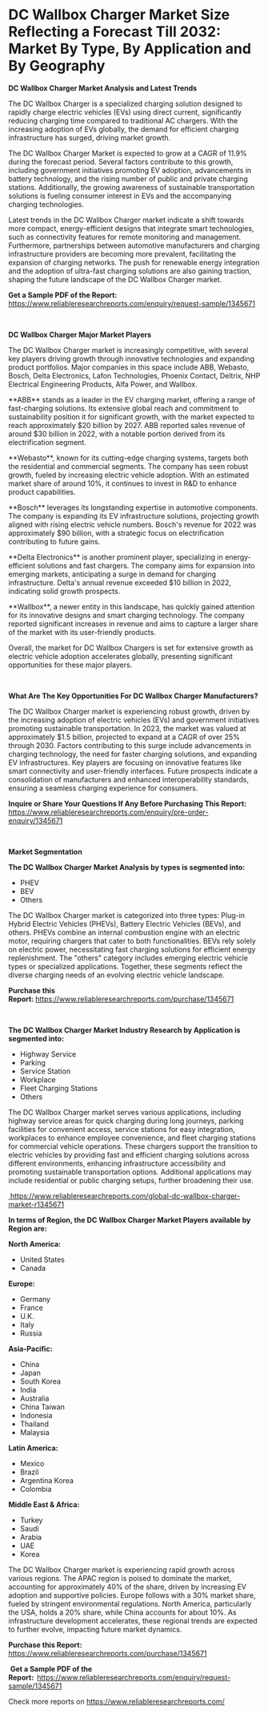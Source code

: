 <p><h1>DC Wallbox Charger Market Size Reflecting a Forecast Till 2032: Market By Type, By Application and By Geography</h1></p><p><strong>DC Wallbox Charger Market Analysis and Latest Trends</strong></p>
<p><p>The DC Wallbox Charger is a specialized charging solution designed to rapidly charge electric vehicles (EVs) using direct current, significantly reducing charging time compared to traditional AC chargers. With the increasing adoption of EVs globally, the demand for efficient charging infrastructure has surged, driving market growth. </p><p>The DC Wallbox Charger Market is expected to grow at a CAGR of 11.9% during the forecast period. Several factors contribute to this growth, including government initiatives promoting EV adoption, advancements in battery technology, and the rising number of public and private charging stations. Additionally, the growing awareness of sustainable transportation solutions is fueling consumer interest in EVs and the accompanying charging technologies.</p><p>Latest trends in the DC Wallbox Charger market indicate a shift towards more compact, energy-efficient designs that integrate smart technologies, such as connectivity features for remote monitoring and management. Furthermore, partnerships between automotive manufacturers and charging infrastructure providers are becoming more prevalent, facilitating the expansion of charging networks. The push for renewable energy integration and the adoption of ultra-fast charging solutions are also gaining traction, shaping the future landscape of the DC Wallbox Charger market.</p></p>
<p><strong>Get a Sample PDF of the Report:&nbsp;</strong> <a href="https://www.reliableresearchreports.com/enquiry/request-sample/1345671?utm_campaign=3210&utm_medium=2&utm_source=Github&utm_content=ia&utm_term=30032025&utm_id=dc-wallbox-charger">https://www.reliableresearchreports.com/enquiry/request-sample/1345671</a></p>
<p>&nbsp;</p>
<p><strong>DC Wallbox Charger Major Market Players</strong></p>
<p><p>The DC Wallbox Charger market is increasingly competitive, with several key players driving growth through innovative technologies and expanding product portfolios. Major companies in this space include ABB, Webasto, Bosch, Delta Electronics, Lafon Technologies, Phoenix Contact, Deltrix, NHP Electrical Engineering Products, Alfa Power, and Wallbox.</p><p>**ABB** stands as a leader in the EV charging market, offering a range of fast-charging solutions. Its extensive global reach and commitment to sustainability position it for significant growth, with the market expected to reach approximately $20 billion by 2027. ABB reported sales revenue of around $30 billion in 2022, with a notable portion derived from its electrification segment.</p><p>**Webasto**, known for its cutting-edge charging systems, targets both the residential and commercial segments. The company has seen robust growth, fueled by increasing electric vehicle adoption. With an estimated market share of around 10%, it continues to invest in R&D to enhance product capabilities.</p><p>**Bosch** leverages its longstanding expertise in automotive components. The company is expanding its EV infrastructure solutions, projecting growth aligned with rising electric vehicle numbers. Bosch's revenue for 2022 was approximately $90 billion, with a strategic focus on electrification contributing to future gains.</p><p>**Delta Electronics** is another prominent player, specializing in energy-efficient solutions and fast chargers. The company aims for expansion into emerging markets, anticipating a surge in demand for charging infrastructure. Delta's annual revenue exceeded $10 billion in 2022, indicating solid growth prospects.</p><p>**Wallbox**, a newer entity in this landscape, has quickly gained attention for its innovative designs and smart charging technology. The company reported significant increases in revenue and aims to capture a larger share of the market with its user-friendly products.</p><p>Overall, the market for DC Wallbox Chargers is set for extensive growth as electric vehicle adoption accelerates globally, presenting significant opportunities for these major players.</p></p>
<p>&nbsp;</p>
<p><strong>What Are The Key Opportunities For DC Wallbox Charger Manufacturers?</strong></p>
<p><p>The DC Wallbox Charger market is experiencing robust growth, driven by the increasing adoption of electric vehicles (EVs) and government initiatives promoting sustainable transportation. In 2023, the market was valued at approximately $1.5 billion, projected to expand at a CAGR of over 25% through 2030. Factors contributing to this surge include advancements in charging technology, the need for faster charging solutions, and expanding EV infrastructures. Key players are focusing on innovative features like smart connectivity and user-friendly interfaces. Future prospects indicate a consolidation of manufacturers and enhanced interoperability standards, ensuring a seamless charging experience for consumers.</p></p>
<p><strong>Inquire or Share Your Questions If Any Before Purchasing This Report:</strong> <a href="https://www.reliableresearchreports.com/enquiry/pre-order-enquiry/1345671?utm_campaign=3210&utm_medium=2&utm_source=Github&utm_content=ia&utm_term=30032025&utm_id=dc-wallbox-charger">https://www.reliableresearchreports.com/enquiry/pre-order-enquiry/1345671</a></p>
<p>&nbsp;</p>
<p><strong>Market Segmentation</strong></p>
<p><strong>The DC Wallbox Charger Market Analysis by types is segmented into:</strong></p>
<p><ul><li>PHEV</li><li>BEV</li><li>Others</li></ul></p>
<p><p>The DC Wallbox Charger market is categorized into three types: Plug-in Hybrid Electric Vehicles (PHEVs), Battery Electric Vehicles (BEVs), and others. PHEVs combine an internal combustion engine with an electric motor, requiring chargers that cater to both functionalities. BEVs rely solely on electric power, necessitating fast charging solutions for efficient energy replenishment. The "others" category includes emerging electric vehicle types or specialized applications. Together, these segments reflect the diverse charging needs of an evolving electric vehicle landscape.</p></p>
<p><strong>Purchase this Report:&nbsp;</strong><a href="https://www.reliableresearchreports.com/purchase/1345671?utm_campaign=3210&utm_medium=2&utm_source=Github&utm_content=ia&utm_term=30032025&utm_id=dc-wallbox-charger">https://www.reliableresearchreports.com/purchase/1345671</a></p>
<p>&nbsp;</p>
<p><strong>The DC Wallbox Charger Market Industry Research by Application is segmented into:</strong></p>
<p><ul><li>Highway Service</li><li>Parking</li><li>Service Station</li><li>Workplace</li><li>Fleet Charging Stations</li><li>Others</li></ul></p>
<p><p>The DC Wallbox Charger market serves various applications, including highway service areas for quick charging during long journeys, parking facilities for convenient access, service stations for easy integration, workplaces to enhance employee convenience, and fleet charging stations for commercial vehicle operations. These chargers support the transition to electric vehicles by providing fast and efficient charging solutions across different environments, enhancing infrastructure accessibility and promoting sustainable transportation options. Additional applications may include residential or public charging setups, further broadening their use.</p></p>
<p><a href="https://www.reliableresearchreports.com/global-dc-wallbox-charger-market-r1345671?utm_campaign=3210&utm_medium=2&utm_source=Github&utm_content=ia&utm_term=30032025&utm_id=dc-wallbox-charger">&nbsp;https://www.reliableresearchreports.com/global-dc-wallbox-charger-market-r1345671</a></p>
<p><strong>In terms of Region, the DC Wallbox Charger Market Players available by Region are:</strong></p>
<p>
    <p> <strong> North America: </strong>
        <ul>
            <li>United States</li>
            <li>Canada</li>
        </ul>
        </p> 
    <p> <strong> Europe: </strong>
        <ul>
            <li>Germany</li>
            <li>France</li>
            <li>U.K.</li>
            <li>Italy</li>
            <li>Russia</li>
        </ul>
        </p> 
    <p> <strong> Asia-Pacific: </strong>
        <ul>
            <li>China</li>
            <li>Japan</li>
            <li>South Korea</li>
            <li>India</li>
            <li>Australia</li>
            <li>China Taiwan</li>
            <li>Indonesia</li>
            <li>Thailand</li>
            <li>Malaysia</li>
        </ul>
        </p> 
    <p> <strong> Latin America: </strong>
        <ul>
            <li>Mexico</li>
            <li>Brazil</li>
            <li>Argentina Korea</li>
            <li>Colombia</li>
        </ul>
        </p> 
    <p> <strong> Middle East & Africa: </strong>
        <ul>
            <li>Turkey</li>
            <li>Saudi</li>
            <li>Arabia</li>
            <li>UAE</li>
            <li>Korea</li>
        </ul>
    </p>
    </p>
<p><p>The DC Wallbox Charger market is experiencing rapid growth across various regions. The APAC region is poised to dominate the market, accounting for approximately 40% of the share, driven by increasing EV adoption and supportive policies. Europe follows with a 30% market share, fueled by stringent environmental regulations. North America, particularly the USA, holds a 20% share, while China accounts for about 10%. As infrastructure development accelerates, these regional trends are expected to further evolve, impacting future market dynamics.</p></p>
<p><strong>Purchase this Report: </strong><a href="https://www.reliableresearchreports.com/purchase/1345671?utm_campaign=3210&utm_medium=2&utm_source=Github&utm_content=ia&utm_term=30032025&utm_id=dc-wallbox-charger">https://www.reliableresearchreports.com/purchase/1345671</a></p>
<p>&nbsp;<strong>Get a Sample PDF of the Report:&nbsp;&nbsp;</strong><a href="https://www.reliableresearchreports.com/enquiry/request-sample/1345671?utm_campaign=3210&utm_medium=2&utm_source=Github&utm_content=ia&utm_term=30032025&utm_id=dc-wallbox-charger">https://www.reliableresearchreports.com/enquiry/request-sample/1345671</a></p>
<p><strong></strong></p>
<p>Check more reports on <a href="https://www.reliableresearchreports.com/?utm_campaign=3210&utm_medium=2&utm_source=Github&utm_content=ia&utm_term=30032025&utm_id=dc-wallbox-charger">https://www.reliableresearchreports.com/</a></p>